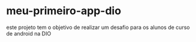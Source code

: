 # meu-primeiro-app-dio
este projeto tem o objetivo de realizar um desafio para os alunos de curso de android na DIO
